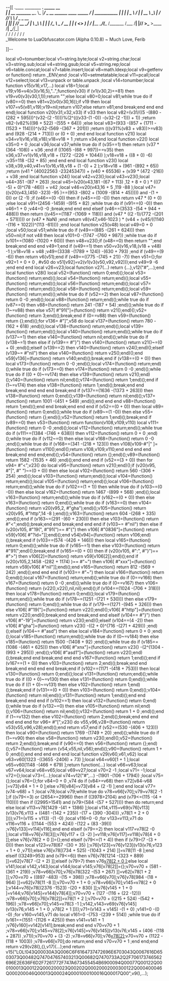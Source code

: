 --[[
 .____                  ________ ___.    _____                           __                
 |    |    __ _______   \_____  \\_ |___/ ____\_ __  ______ ____ _____ _/  |_  ___________ 
 |    |   |  |  \__  \   /   |   \| __ \   __\  |  \/  ___// ___\\__  \\   __\/  _ \_  __ \
 |    |___|  |  // __ \_/    |    \ \_\ \  | |  |  /\___ \\  \___ / __ \|  | (  <_> )  | \/
 |_______ \____/(____  /\_______  /___  /__| |____//____  >\___  >____  /__|  \____/|__|   
         \/          \/         \/    \/                \/     \/     \/                   
          \_Welcome to LuaObfuscator.com   (Alpha 0.10.8) ~  Much Love, Ferib 

]]--

local v0=tonumber;local v1=string.byte;local v2=string.char;local v3=string.sub;local v4=string.gsub;local v5=string.rep;local v6=table.concat;local v7=table.insert;local v8=math.ldexp;local v9=getfenv or function() return _ENV;end ;local v10=setmetatable;local v11=pcall;local v12=select;local v13=unpack or table.unpack ;local v14=tonumber;local function v15(v16,v17,...) local v18=1;local v19;v16=v4(v3(v16,5),"..",function(v30) if (v1(v30,2)==81) then v19=v0(v3(v30,1,1));return "";else local v80=0;local v81;while true do if (v80==0) then v81=v2(v0(v30,16));if v19 then local v107=v5(v81,v19);v19=nil;return v107;else return v81;end break;end end end end);local function v20(v31,v32,v33) if v33 then local v82=(v31/((5 -(880 -(282 + 595)))^(v32-(2 -1))))%(2^(((v33-(1 -0)) -(v32-(2 -1))) + 1)) ;return v82-(v82%((98 + 522) -(555 + 64))) ;else local v83=(933 -(857 + (1711 -(1523 + 114))))^(v32-(569 -(367 + 201))) ;return (((v31%(v83 + v83))>=v83) and (928 -(214 + 713))) or (0 + 0) ;end end local function v21() local v34=v1(v16,v18,v18);v18=v18 + 1 ;return v34;end local function v22() local v35=0 + 0 ;local v36;local v37;while true do if (v35==1) then return (v37 * (364 -108)) + v36 ;end if ((1065 -(68 + 997))==v35) then v36,v37=v1(v16,v18,v18 + (1272 -(226 + 1044)) );v18=v18 + ((8 + 0) -6) ;v35=118 -(32 + 85) ;end end end local function v23() local v38,v39,v40,v41=v1(v16,v18,v18 + (1 -0) + 2 );v18=v18 + (961 -(892 + 65)) ;return (v41 * (40022563 -23245347)) + (v40 * 65536) + (v39 * (472 -216)) + v38 ;end local function v24() local v42=v23();local v43=v23();local v44=351 -(87 + 263) ;local v45=(v20(v43,181 -(67 + 113) ,12 + 8 + 0 ) * (((7 -5) + 0)^(78 -46))) + v42 ;local v46=v20(v43,16 + 5 ,119 -88 );local v47=((v20(v43,(450 -323) -95 )==(953 -(802 + (1009 -(814 + 45))))) and  -(1 + 0)) or (2 -1) ;if (v46==(0 -0)) then if (v45==(0 -0)) then return v47 * (0 + 0) ;else local v91=(2456 -1459) -(915 + 82) ;while true do if (v91==(0 -0)) then v46=1 + 0 ;v44=0 -0 ;break;end end end elseif (v46==(3533 -(54 + 944 + 488))) then return ((v45==(1187 -(1069 + 118))) and (v47 * ((2 -1)/(772 -(201 + 571))))) or (v47 * NaN) ;end return v8(v47,v46-1023 ) * (v44 + (v45/((1140 -(116 + 1022))^(113 -61)))) ;end local function v25(v48) local v49=0 + 0 ;local v50;local v51;while true do if (v49==(885 -(261 + 624))) then v50=nil;if  not v48 then local v101=0 -(1747 -(760 + 987)) ;while true do if (v101==(1080 -(1020 + 60))) then v48=v23();if (v48==0) then return "";end break;end end end v49=1;end if (v49==1) then v50=v3(v16,v18,(v18 + v48) -1 );v18=v18 + v48 ;v49=(3338 -(1789 + 124)) -(630 + 793) ;end if (v49==(9 -6)) then return v6(v51);end if (v49==((775 -(745 + 21)) -7)) then v51={};for v92=1 + 0 + 0 , #v50 do v51[v92]=v2(v1(v3(v50,v92,v92)));end v49=9 -6 ;end end end local v26=v23;local function v27(...) return {...},v12("#",...);end local function v28() local v52=(function() return 0;end)();local v53=(function() return;end)();local v54=(function() return;end)();local v55=(function() return;end)();local v56=(function() return;end)();local v57=(function() return;end)();local v58=(function() return;end)();local v59=(function() return;end)();while true do if (v52==2) then local v87=(function() return 0 -0 ;end)();local v88=(function() return;end)();while true do if (v87==0) then v88=(function() return 241 -(187 + 54) ;end)();while true do if (1~=v88) then else v57[ #"91("]=(function() return v21();end)();v52=(function() return 3;end)();break;end if (0==v88) then v59=(function() return {};end)();for v136= #"]",v58 do local v137=(function() return 780 -(162 + 618) ;end)();local v138=(function() return;end)();local v139=(function() return;end)();local v140=(function() return;end)();while true do if (v137~=1) then else v140=(function() return nil;end)();while true do if (v138~=1) then else if (v139== #"}") then v140=(function() return v21()~=(0 + 0) ;end)();elseif (v139==2) then v140=(function() return v24();end)();elseif (v139~= #"nil") then else v140=(function() return v25();end)();end v59[v136]=(function() return v140;end)();break;end if (v138==(0 + 0)) then local v173=(function() return 0 -0 ;end)();local v174=(function() return;end)();while true do if (v173==0) then v174=(function() return 0 -0 ;end)();while true do if ((0 + 0)~=v174) then else v139=(function() return v21();end)();v140=(function() return nil;end)();v174=(function() return 1;end)();end if (1~=v174) then else v138=(function() return 1;end)();break;end end break;end end end end break;end if (v137==(1636 -(1373 + 263))) then v138=(function() return 0;end)();v139=(function() return nil;end)();v137=(function() return 1001 -(451 + 549) ;end)();end end end v88=(function() return 1;end)();end end break;end end end if (v52==(0 + 0)) then local v89=(function() return 0;end)();while true do if (v89~=(1 -0)) then else v55=(function() return {};end)();v52=(function() return 1;end)();break;end if (v89==0) then v53=(function() return function(v108,v109,v110) local v111=(function() return 0 -0 ;end)();local v112=(function() return;end)();while true do if (v111==(1384 -(746 + 638))) then v112=(function() return 0 + 0 ;end)();while true do if (v112~=0) then else local v168=(function() return 0 -0 ;end)();while true do if (v168==(341 -(218 + 123))) then v108[v109-#"|" ]=(function() return v110();end)();return v108,v109,v110;end end end end break;end end end;end)();v54=(function() return {};end)();v89=(function() return 1582 -(1535 + 46) ;end)();end end end if (v52==(3 + 0)) then for v94= #"<",v23() do local v95=(function() return v21();end)();if (v20(v95, #"|", #" ")~=(0 + 0)) then else local v102=(function() return 560 -(306 + 254) ;end)();local v103=(function() return;end)();local v104=(function() return;end)();local v105=(function() return;end)();local v106=(function() return;end)();while true do if (v102==(1 + 1)) then while true do if (v103~=(0 -0)) then else local v162=(function() return 1467 -(899 + 568) ;end)();local v163=(function() return;end)();while true do if (v162~=(0 + 0)) then else v163=(function() return 0;end)();while true do if (v163==0) then v104=(function() return v20(v95,2, #"gha");end)();v105=(function() return v20(v95, #"http",14 -8 );end)();v163=(function() return 604 -(268 + 335) ;end)();end if (v163~=(291 -(60 + 230))) then else v103=(function() return  #"<";end)();break;end end break;end end end if (v103~= #"nil") then else if (v20(v105, #"19(", #"91(")== #"{") then v106[ #"0836"]=(function() return v59[v106[ #"?id="]];end)();end v54[v94]=(function() return v106;end)();break;end if (v103==(574 -(426 + 146))) then local v165=(function() return 0;end)();while true do if (v165~=1) then else v103=(function() return  #"91(";end)();break;end if (v165==(0 + 0)) then if (v20(v105, #":", #"}")== #">") then v106[2]=(function() return v59[v106[2]];end)();end if (v20(v105,2,1458 -(282 + 1174) )== #"~") then v106[ #"xxx"]=(function() return v59[v106[ #"nil"]];end)();end v165=(function() return 812 -(569 + 242) ;end)();end end end if (v103== #"~") then local v166=(function() return 0;end)();local v167=(function() return;end)();while true do if (0==v166) then v167=(function() return 0 -0 ;end)();while true do if (0==v167) then v106=(function() return {v22(),v22(),nil,nil};end)();if (v104==(1024 -(706 + 318))) then local v178=(function() return 0;end)();local v179=(function() return;end)();while true do if (v178~=(1251 -(721 + 530))) then else v179=(function() return 0;end)();while true do if (v179~=(1271 -(945 + 326))) then else v106[ #"19("]=(function() return v22();end)();v106[ #"http"]=(function() return v22();end)();break;end end break;end end elseif (v104== #"}") then v106[ #"-19"]=(function() return v23();end)();elseif (v104==(4 -2)) then v106[ #"gha"]=(function() return v23() -((2 + 0)^(716 -(271 + 429))) ;end)();elseif (v104~= #"asd") then else local v184=(function() return 0 + 0 ;end)();local v185=(function() return;end)();while true do if (0~=v184) then else v185=(function() return 1500 -(1408 + 92) ;end)();while true do if (v185==(1086 -(461 + 625))) then v106[ #"xnx"]=(function() return v23() -(2^(1304 -(993 + 295))) ;end)();v106[ #"asd1"]=(function() return v22();end)();break;end end break;end end end v167=(function() return 1;end)();end if (v167==(1 + 0)) then v103=(function() return 2;end)();break;end end break;end end end end break;end if (v102==(1171 -(418 + 753))) then local v130=(function() return 0;end)();local v131=(function() return;end)();while true do if ((0 + 0)~=v130) then else v131=(function() return 0;end)();while true do if ((1 + 0)~=v131) then else v102=(function() return 1;end)();break;end if (v131==(0 + 0)) then v103=(function() return 0;end)();v104=(function() return nil;end)();v131=(function() return 1;end)();end end break;end end end if (v102==1) then local v132=(function() return 0;end)();while true do if (v132~=0) then else v105=(function() return nil;end)();v106=(function() return nil;end)();v132=(function() return 1 + 0 ;end)();end if (1~=v132) then else v102=(function() return 2;end)();break;end end end end end end for v96= #"[",v23() do v55,v96,v28=(function() return v53(v55,v96,v28);end)();end return v57;end if (v52==(530 -(406 + 123))) then local v90=(function() return 1769 -(1749 + 20) ;end)();while true do if (1~=v90) then else v58=(function() return v23();end)();v52=(function() return 2;end)();break;end if (v90==0) then v56=(function() return {};end)();v57=(function() return {v54,v55,nil,v56};end)();v90=(function() return 1 + 0 ;end)();end end end end end local function v29(v60,v61,v62) local v63=v60[1323 -((3655 -2406) + 73) ];local v64=v60[1 + 1 ];local v65=v60[1148 -(466 + 679) ];return function(...) local v66=v63;local v67=v64;local v68=v65;local v69=v27;local v70=2 -1 ;local v71= -1;local v72={};local v73={...};local v74=v12("#",...) -(1901 -(106 + 1794)) ;local v75={};local v76={};for v84=0 + 0 ,v74 do if (v84>=v68) then v72[v84-v68 ]=v73[v84 + 1 + 0 ];else v76[v84]=v73[v84 + (2 -1) ];end end local v77=(v74-v68) + 1 ;local v78;local v79;while true do v78=v66[v70];v79=v78[2 -1 ];if ((v79<=3) or (2654>=2996)) then if ((3978>2104) and (v79<=(115 -(4 + 110)))) then if ((2995>1541) and (v79>(584 -(57 + 527)))) then do return;end else local v113=v78[1429 -(41 + 1386) ];local v114,v115=v69(v76[v113](v13(v76,v113 + ((481 -(142 + 235)) -(17 + (390 -304))) ,v78[1 + 2 + 0 ])));v71=(v115 + v113) -(1 -0) ;local v116=0 -0 ;for v133=v113,v71 do v116=v116 + ((1144 -(553 + 424)) -(122 + (83 -39))) ;v76[v133]=v114[v116];end end elseif (v79==2) then local v117=v78[2 -0 ];local v118=v76[v78[3]];v76[v117 + (3 -2) ]=v118;v76[v117]=v118[v78[4 + 0 ]];else v76[v78[2 + 0 ]]={};end elseif (v79<=(1 + 4)) then if (v79>(7 -(3 + 0))) then local v123=v78[67 -(30 + 35) ];v76[v123]=v76[v123](v13(v76,v123 + 1 + 0 ,v71));else v76[v78[(734 + 525) -(1043 + 214) ]]=v78[11 -8 ];end elseif ((3249>953) and (v79<=6)) then v76[v78[1214 -(323 + 889) ]]=v62[v78[7 -(2 + 2) ]];elseif (v79>7) then v76[v78[2 + 0 ]]();else local v141;local v142,v143;local v144;local v145;v76[v78[2]]={};v70=v70 + (581 -(361 + 219)) ;v78=v66[v70];v76[v78[322 -(53 + 267) ]]=v62[v78[1 + 2 ]];v70=v70 + ((897 -483) -(15 + 398)) ;v78=v66[v70];v76[v78[984 -(18 + 964) ]]=v62[v78[11 -8 ]];v70=v70 + 1 + 0 ;v78=v66[v70];v145=v78[2 + 0 ];v144=v76[v78[(2376 -1523) -(20 + 830) ]];v76[v145 + 1 + 0 ]=v144;v76[v145]=v144[v78[4]];v70=v70 + (127 -(116 + (22 -12))) ;v78=v66[v70];v76[v78[2]]=v78[1 + 2 ];v70=v70 + ((215 + 524) -(542 + 196)) ;v78=v66[v70];v145=v78[3 -1 ];v142,v143=v69(v76[v145](v13(v76,v145 + 1 + 0 ,v78[2 + 1 ])));v71=(v143 + v145) -(1 + 0) ;v141=0 -(0 -0) ;for v160=v145,v71 do local v161=0 -(753 -(239 + 514)) ;while true do if (v161==(1551 -(1126 + 425))) then v141=v141 + 1 ;v76[v160]=v142[v141];break;end end end v70=v70 + 1 ;v78=v66[v70];v145=v78[2];v76[v145]=v76[v145](v13(v76,v145 + (406 -(118 + 287)) ,v71));v70=v70 + (3 -2) ;v78=v66[v70];v76[v78[2]]();v70=v70 + (1122 -(118 + 1003)) ;v78=v66[v70];do return;end end v70=v70 + 1 ;end end;end return v29(v28(),{},v17)(...);end return v15("LOL!043Q00030A3Q006C6F6164737472696E6703043Q0067616D6503073Q00482Q747047657403213Q00682Q7470733A2Q2F706173746562696E2E636F6D2F7261772F747A673455454B6900094Q00077Q00122Q000100013Q00122Q000200023Q00202Q00020002000300122Q000400046Q000200046Q00013Q00024Q0001000100016Q00017Q00",v9(),...);

